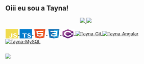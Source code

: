
## Oiii eu sou a Tayna!
<div align="center">
  <a href="https://github.com/TaynadeCarvalhoAlves">
  <img height="180em" src="https://github-readme-stats.vercel.app/api?username=TaynadeCarvalhoAlves&show_icons=true&theme=dracula&include_all_commits=true&count_private=true"/>
  <img height="180em" src="https://github-readme-stats.vercel.app/api/top-langs/?username=TaynadeCarvalhoAlves&layout=compact&langs_count=7&theme=dracula"/>
</div>
<div style="display: inline_block"><br>
  <img align="center" alt="Tayna-Js" height="30" width="40" src="https://raw.githubusercontent.com/devicons/devicon/master/icons/javascript/javascript-plain.svg">
  <img align="center" alt="Tayna-Ts" height="30" width="40" src="https://raw.githubusercontent.com/devicons/devicon/master/icons/typescript/typescript-plain.svg">
 
  <img align="center" alt="Tayna-HTML" height="30" width="40" src="https://raw.githubusercontent.com/devicons/devicon/master/icons/html5/html5-original.svg">
  <img align="center" alt="Tayna-CSS" height="30" width="40" src="https://raw.githubusercontent.com/devicons/devicon/master/icons/css3/css3-original.svg">

  <img align="center" alt="Tayna-Csharp" height="30" width="40" src="https://raw.githubusercontent.com/devicons/devicon/master/icons/csharp/csharp-original.svg">

  <img align="center" alt="Tayna-Git" height="30" width="40" src="https://icongr.am/devicon/git-original.svg?size=128&color=currentColor">
  
  <img align="center" alt="Tayna-Angular" height="30" width="40" src="https://icongr.am/devicon/angularjs-original.svg?size=128&color=currentColor">

   <img align="center" alt="Tayna-MySQL" height="30" width="40" src="https://icongr.am/devicon/mysql-original-wordmark.svg?size=128&color=currentColor">
  
  
</div>
  
  ##
 
<div> 

  <a href="https://www.linkedin.com/in/taynaalvess" target="_blank"><img src="https://img.shields.io/badge/-LinkedIn-%230077B5?style=for-the-badge&logo=linkedin&logoColor=white" target="_blank"></a> 
 
 
 
</div>
<!--
**TaynadeCarvalhoAlves/TaynadeCarvalhoAlves** is a ✨ _special_ ✨ repository because its `README.md` (this file) appears on your GitHub profile.

Here are some ideas to get you started:

- 🔭 I’m currently working on ...
- 🌱 I’m currently learning ...
- 👯 I’m looking to collaborate on ...
- 🤔 I’m looking for help with ...
- 💬 Ask me about ...
- 📫 How to reach me: ...
- 😄 Pronouns: ...
- ⚡ Fun fact: ...
-->
